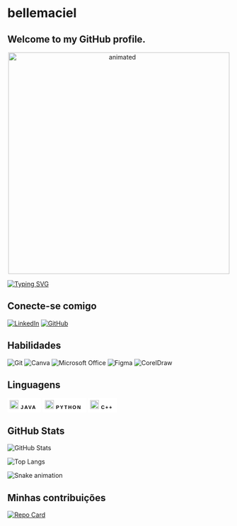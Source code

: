 # bellemaciel
## Welcome to my GitHub profile.

<p align="center">
  <img src="https://user-images.githubusercontent.com/74038190/225813708-98b745f2-7d22-48cf-9150-083f1b00d6c9.gif" alt="animated" width="500px" />
</p>

[![Typing SVG](https://readme-typing-svg.herokuapp.com/?color=806&size=45&center=true&vCenter=true&width=1000&lines=Isabelle+Maciel+:%29)](https://git.io/typing-svg)

## Conecte-se comigo
[![LinkedIn](https://img.shields.io/badge/LinkedIn-FFF?style=for-the-badge&logo=linkedin&logoColor=0E76A8)](https://www.linkedin.com/in/isabelle-maciel--/)
[![GitHub](https://img.shields.io/badge/GitHub-fff?style=for-the-badge&logo=github&logoColor=black)](https://github.com/bellemaciel)

## Habilidades
![Git](https://img.icons8.com/?size=48&id=20906&format=png)
![Canva](https://img.icons8.com/?size=48&id=iWw83PVcBpLw&format=png)
![Microsoft Office](https://img.icons8.com/?size=48&id=37619&format=png)
![Figma](https://img.icons8.com/?size=48&id=zfHRZ6i1Wg0U&format=png)
![CorelDraw](https://img.icons8.com/?size=48&id=9kTbRIN6cDXX&format=png)

## Linguagens
<div style="background-color: white; color: black; font-family: 'Verdana', sans-serif; font-size: 11px;  letter-spacing: 2px; font-weight: bold; padding: 5px; display: inline-block; border-radius: 2px;">
   <img src="https://cdn-icons-png.flaticon.com/128/226/226777.png" alt="Icon" width="20" height="20">
   <span style="margin-right: 5px;">JAVA</span>
</div>
<div style="background-color: white; color: black; font-family: 'Verdana', sans-serif; font-size: 11px;  letter-spacing: 2px; font-weight: bold; padding: 5px; display: inline-block; border-radius: 2px;">
   <img src="https://img.icons8.com/?size=48&id=l75OEUJkPAk4&format=png" alt="Icon" width="20" height="20">
   <span style="margin-right: 5px;">PYTHON</span>
</div>
<div style="background-color: white; color: black; font-family: 'Verdana', sans-serif; font-size: 11px;  letter-spacing: 2px; font-weight: bold; padding: 5px; display: inline-block; border-radius: 2px;">
   <img src="https://img.icons8.com/?size=48&id=TpULddJc4gTh&format=png" alt="Icon" width="20" height="20">
   <span style="margin-right: 5px;">C++</span>
</div>

## GitHub Stats
![GitHub Stats](https://github-readme-stats.vercel.app/api?username=bellemaciel&theme=transparent&bg_color=fff&border_color=30A3DC&show_icons=true&icon_color=0003DC&title_color=E94D5F&text_color=000)

![Top Langs](https://github-readme-stats-git-masterrstaa-rickstaa.vercel.app/api/top-langs/?username=bellemaciel&bg_color=fff&border_color=30A3DC&title_color=E94D5F&text_color=000)

![Snake animation](https://github.com/seu-usuário-aqui/bellemaciel/blob/output/github-contribution-grid-snake.svg)

## Minhas contribuições
[![Repo Card](https://github-readme-stats.vercel.app/api/pin/?username=bellemaciel&repo=dio-lab-open-source&bg_color=fff&border_color=30A3DC&show_icons=true&icon_color=30A3DC&title_color=E94D5F&text_color=000)](https://github.com/SEUUSERNAME/SEUREPOSITORIO)
